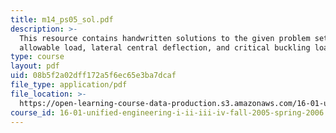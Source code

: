```yaml
---
title: m14_ps05_sol.pdf
description: >-
  This resource contains handwritten solutions to the given problem set on
  allowable load, lateral central deflection, and critical buckling load.
type: course
layout: pdf
uid: 08b5f2a02dff172a5f6ec65e3ba7dcaf
file_type: application/pdf
file_location: >-
  https://open-learning-course-data-production.s3.amazonaws.com/16-01-unified-engineering-i-ii-iii-iv-fall-2005-spring-2006/08b5f2a02dff172a5f6ec65e3ba7dcaf_m14_ps05_sol.pdf
course_id: 16-01-unified-engineering-i-ii-iii-iv-fall-2005-spring-2006
---
```

